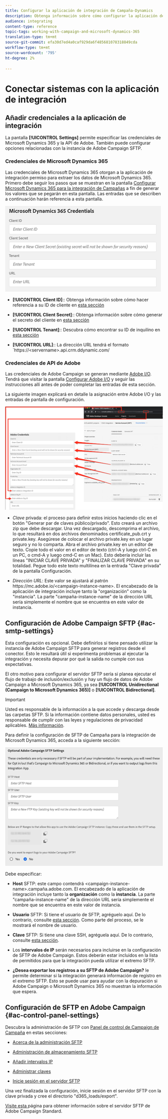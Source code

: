 ```yaml
---
title: Configurar la aplicación de integración de Campaña-Dynamics
description: Obtenga información sobre cómo configurar la aplicación de integración Campaña-Dynamics
audience: integrating
content-type: reference
topic-tags: working-with-campaign-and-microsoft-dynamics-365
translation-type: tm+mt
source-git-commit: efa30d7ed4a0caf929da6f485681078318849cda
workflow-type: tm+mt
source-wordcount: '795'
ht-degree: 2%

---
```



# Conectar sistemas con la aplicación de integración

## Añadir credenciales a la aplicación de integración

La pantalla **[!UICONTROL Settings]** permite especificar las credenciales de Microsoft Dynamics 365 y la API de Adobe. También puede configurar opciones relacionadas con la instancia de Adobe Campaign SFTP.

### Credenciales de Microsoft Dynamics 365

Las credenciales de Microsoft Dynamics 365 otorgan a la aplicación de integración permiso para extraer los datos de Microsoft Dynamics 365.  Primero debe seguir los pasos que se muestran en la pantalla [Configurar Microsoft Dynamics 365 para la integración de Campañas](../../integrating/using/d365-acs-configure-d365.md) a fin de generar los valores que se pegarán en esta pantalla. Las entradas que se describen a continuación harán referencia a esta pantalla.

![](assets/do-not-localize/d365-to-acs-ui-page-workflows-settings-d365.png)

* **[!UICONTROL Client ID]**:: Obtenga información sobre cómo hacer referencia a su ID de cliente en  [esta sección](../../integrating/using/d365-acs-configure-d365.md#register-a-new-app)

* **[!UICONTROL Client Secret]**:: Obtenga información sobre cómo generar el secreto del cliente en  [esta sección](../../integrating/using/d365-acs-configure-d365.md#generate-a-client-secret)

* **[!UICONTROL Tenant]**:: Descubra cómo encontrar su ID de inquilino en  [esta sección](../../integrating/using/d365-acs-configure-d365.md#get-the-tenant-id)

* **[!UICONTROL URL]**:: La dirección URL tendrá el formato `https://&lt;servername>.api.crm.ddynamic.com/

### Credenciales de API de Adobe

Las credenciales de Adobe Campaign se generan mediante [Adobe I/O](https://www.adobe.io/). Tendrá que visitar la pantalla [Configurar Adobe I/O](../../integrating/using/d365-acs-configure-adobe-io.md) y seguir las instrucciones allí antes de poder completar las entradas de esta sección.

La siguiente imagen explicará en detalle la asignación entre Adobe I/O y las entradas de pantalla de configuración.

![](assets/do-not-localize/d365-to-acs-ui-page-workflows-settings-adobeio.png)

* *Clave* privada: el proceso para definir estos inicios haciendo clic en el botón &quot;Generar par de claves público/privado&quot;. Esto creará un archivo zip que debe descargar. Una vez descargado, descomprima el archivo, lo que resultará en dos archivos denominados certificate_pub.crt y private.key. Asegúrese de colocar el archivo private.key en un lugar seguro y no lo comparta. Abra el archivo private.key en un editor de texto. Copie todo el valor en el editor de texto (ctrl-A y luego ctrl-C en un PC, o cmd-A y luego cmd-C en un Mac). Esto debería incluir las líneas &quot;INICIAR CLAVE PRIVADA&quot; y &quot;FINALIZAR CLAVE PRIVADA&quot; en su totalidad. Pegue todo este texto multilínea en la entrada &quot;Clave privada&quot; de la pantalla Configuración.

* *Dirección URL*: Este valor se ajustará al patrón https\://mc.adobe.io/&lt;campaign-instance-name>. El encabezado de la aplicación de integración incluye tanto la &quot;organización&quot; como la &quot;instancia&quot;. La parte &quot;campaña-instance-name&quot; de la dirección URL sería simplemente el nombre que se encuentra en este valor de instancia.

## Configuración de Adobe Campaign SFTP {#ac-smtp-settings}

Esta configuración es opcional. Debe definirlos si tiene pensado utilizar la instancia de Adobe Campaign SFTP para generar registros desde el conector. Esto le resultará útil si experimenta problemas al ejecutar la integración y necesita depurar por qué la salida no cumple con sus expectativas.

El otro motivo para configurar el servidor SFTP sería si planea ejecutar el flujo de trabajo de inclusión/exclusión y hay un flujo de datos de Adobe Campaign a Microsoft Dynamics 365, ya sea **[!UICONTROL Unidirectional (Campaign to Microsoft Dynamics 365)]** o **[!UICONTROL Bidirectional]**.

>[!IMPORTANT]
>
>Usted es responsable de la información a la que accede y descarga desde las carpetas SFTP. Si la información contiene datos personales, usted es responsable de cumplir con las leyes y regulaciones de privacidad aplicables. [Más información](../../integrating/using/d365-acs-notices-and-recommendations.md#acs-msdyn-manage-privacy).


Para definir la configuración de SFTP de Campaña para la integración de Microsoft Dynamics 365, acceda a la siguiente sección:

![](assets/do-not-localize/d365-to-acs-ui-page-workflows-settings-sftp.png)

Debe especificar:

* **Host** SFTP: este campo contendrá  &lt;campaign-instance-name>.campaña.adobe.com. El encabezado de la aplicación de integración incluye tanto la **organización** como la **instancia**. La parte &quot;campaña-instance-name&quot; de la dirección URL sería simplemente el nombre que se encuentra en este valor de instancia.

* **Usuario** SFTP: Si tiene el usuario de SFTP, agréguelo aquí. De lo contrario, consulte [esta sección](#ac-control-panel-settings). Como parte del proceso, se le mostrará el nombre de usuario.

* **Clave** SFTP: Si tiene una clave SSH, agréguela aquí. De lo contrario, consulte [esta sección](#ac-control-panel-settings).

* Los **intervalos de IP** serán necesarios para incluirse en la configuración de SFTP de Adobe Campaign. Estos deberán estar incluidos en la lista de permitidos para que la integración pueda utilizar el extremo SFTP.

* **¿Desea exportar los registros a su SFTP de Adobe Campaign?** le permite determinar si la integración generará información de registro en el extremo SFTP. Esto se puede usar para ayudar con la depuración si Adobe Campaign o Microsoft Dynamics 365 no muestran la información que espera.

## Configuración de SFTP en Adobe Campaign {#ac-control-panel-settings}

Descubra la administración de SFTP con [Panel de control de Campaign de Campaña](https://experienceleague.adobe.com/docs/control-panel/using/control-panel-home.html?lang=es) en estas secciones:

* [Acerca de la administración SFTP](https://experienceleague.adobe.com/docs/control-panel/using/sftp-management/about-sftp-management.html?lang=en#sftp-management)

* [Administración de almacenamiento SFTP](https://experienceleague.adobe.com/docs/control-panel/using/sftp-management/key-management.html?lang=en#installing-ssh-key)

* [Añadir intervalos IP](https://experienceleague.adobe.com/docs/control-panel/using/sftp-management/ip-range-allow-listing.html?lang=en#sftp-management)

* [Administrar claves](https://experienceleague.adobe.com/docs/control-panel/using/sftp-management/key-management.html?lang=en#sftp-management)

* [Inicie sesión en el servidor SFTP](https://experienceleague.adobe.com/docs/control-panel/using/sftp-management/logging-into-sftp-server.html?lang=en#sftp-management)

Una vez finalizada la configuración, inicie sesión en el servidor SFTP con la clave privada y cree el directorio &quot;d365_loads/export&quot;.

[Visite esta ](https://experienceleague.adobe.com/docs/campaign-standard-learn/control-panel/sftp-management/monitoring-server-capacity.html?lang=en#sftp-management) página para obtener información sobre el servidor SFTP de Adobe Campaign Standard.
